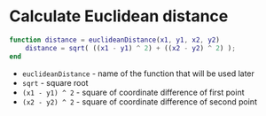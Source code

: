 # Calculate Euclidean distance

```matlab
function distance = euclideanDistance(x1, y1, x2, y2)
    distance = sqrt( ((x1 - y1) ^ 2) + ((x2 - y2) ^ 2) );
end
```

- `euclideanDistance` - name of the function that will be used later
- `sqrt` - square root
- `(x1 - y1) ^ 2` - square of coordinate difference of first point
- `(x2 - y2) ^ 2` - square of coordinate difference of second point


